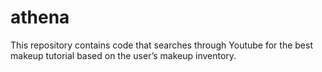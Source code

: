 # athena
This repository contains code that searches through Youtube for the best makeup tutorial based on the user’s makeup inventory.
